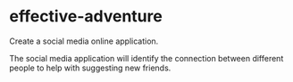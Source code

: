 # effective-adventure
Create a social media online application. 

The social media application will identify the connection between different people to help with suggesting new friends. 